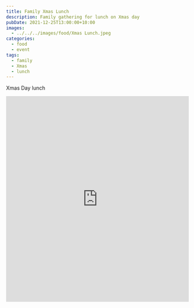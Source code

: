 ```yaml
---
title: Family Xmas Lunch
description: Family gathering for lunch on Xmas day
pubDate: 2021-12-25T13:00:00+10:00
images:
  - ../../../images/food/Xmas Lunch.jpeg
categories:
  - food
  - event
tags:
  - family
  - Xmas
  - lunch
---
```


Xmas Day lunch

<iframe src="https://www.facebook.com/plugins/post.php?href=https%3A%2F%2Fwww.facebook.com%2Fchris1.tham%2Fposts%2Fpfbid0cw6NAnDAowPiJSrvxbfX2ieZNbkAF7TD6QFb3mB8E9dqcmxGok2N1hp97aMXkpdCl&show_text=true&width=500" width="500" height="562" style="border:none;overflow:hidden" scrolling="no" frameborder="0" allowfullscreen="true" allow="autoplay; clipboard-write; encrypted-media; picture-in-picture; web-share"></iframe>

